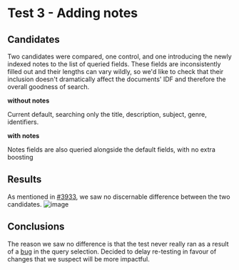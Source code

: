# Test 3 - Adding notes

## Candidates

Two candidates were compared, one control, and one introducing the newly indexed notes to the list of queried fields. These fields are inconsistently filled out and their lengths can vary wildly, so we'd like to check that their inclusion doesn't dramatically affect the documents' IDF and therefore the overall goodness of search.

**without notes**

Current default, searching only the title, description, subject, genre, identifiers.

**with notes**

Notes fields are also queried alongside the default fields, with no extra boosting

## Results

As mentioned in [\#3933](https://github.com/wellcometrust/platform/issues/3933), we saw no discernable difference between the two candidates. ![image](https://user-images.githubusercontent.com/11006680/67676260-0151ae00-f979-11e9-9027-167bef011f64.png)

## Conclusions

The reason we saw no difference is that the test never really ran as a result of a [bug](https://github.com/wellcometrust/platform/issues/4019) in the query selection. Decided to delay re-testing in favour of changes that we suspect will be more impactful.

